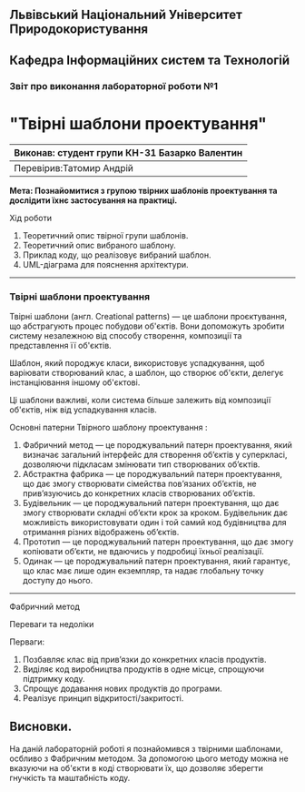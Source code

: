 ## Львівський Національний Університет Природокористування
## Кафедра Інформаційних систем та Технологій



### Звіт про виконання лабораторної роботи №1
# "Твірні шаблони проектування"



| Виконав: студент групи КН-31 Базарко Валентин |
|----------------------------------------------|
| Перевірив:Татомир Андрій            |




**Мета:
Познайомитися з групою твірних шаблонів проектування та дослідити їхнє застосування на практиці.**


Хід роботи

1. Теоретичний опис твірної групи шаблонів.
2. Теоретичний опис вибраного шаблону.
3. Приклад коду, що реалізовує вибраний шаблон.
4. UML-діаграма для пояснення архітектури.
_____________________________
###  Твірні шаблони  проектування

Твірні шаблони (англ. Creational patterns) — це шаблони проєктування, що абстрагують процес побудови об'єктів. Вони допоможуть зробити систему незалежною від способу створення, композиції та представлення її об'єктів.

Шаблон, який породжує класи, використовує успадкування, щоб варіювати створюваний клас, а шаблон, що створює об'єкти, делегує інстанціювання іншому об'єктові.

Ці шаблони важливі, коли система більше залежить від композиції об'єктів, ніж від успадкування класів.

Основні патерни Твірного шаблону проектування :

1. Фабричний метод — це породжувальний патерн проектування, який визначає загальний інтерфейс для створення об’єктів у суперкласі, дозволяючи підкласам змінювати тип створюваних об’єктів.
2. Абстрактна фабрика — це породжувальний патерн проектування, що дає змогу створювати сімейства пов’язаних об’єктів, не прив’язуючись до конкретних класів створюваних об’єктів.
3. Будівельник — це породжувальний патерн проектування, що дає змогу створювати складні об’єкти крок за кроком. Будівельник дає можливість використовувати один і той самий код будівництва для отримання різних відображень об’єктів.
4. Прототип — це породжувальний патерн проектування, що дає змогу копіювати об’єкти, не вдаючись у подробиці їхньої реалізації.
5. Одинак — це породжувальний патерн проектування, який гарантує, що клас має лише один екземпляр, та надає глобальну точку доступу до нього.
_______________________________

Фабричний метод

Переваги та недоліки

Перваги:
1. Позбавляє клас від прив’язки до конкретних класів продуктів.
2. Виділяє код виробництва продуктів в одне місце, спрощуючи підтримку коду.
3. Спрощує додавання нових продуктів до програми.
4. Реалізує принцип відкритості/закритості.


## Висновки. 

На даній лабораторній роботі я познайомився з твірними шаблонами, осбливо з Фабричним методом. За допомогою цього методу можна не вказуючи на об'єкти в коді створювати їх, що дозволяє зберегти гнучкість та маштабність коду.